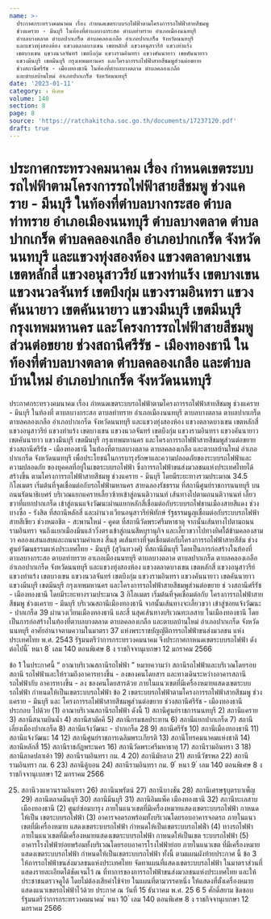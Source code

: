 ```yaml
---
name: >-
  ประกาศกระทรวงคมนาคม เรื่อง กำหนดเขตระบบรถไฟฟ้าตามโครงการรถไฟฟ้าสายสีชมพู
  ช่วงแคราย - มีนบุรี ในท้องที่ตำบลบางกระสอ ตำบลท่าทราย อำเภอเมืองนนทบุรี
  ตำบลบางตลาด ตำบลปากเกร็ด ตำบลคลองเกลือ อำเภอปากเกร็ด จังหวัดนนทบุรี
  และแขวงทุ่งสองห้อง แขวงตลาดบางเขน เขตหลักสี่ แขวงอนุสาวรีย์ แขวงท่าแร้ง
  เขตบางเขน แขวงนวลจันทร์ เขตบึงกุ่ม แขวงรามอินทรา แขวงคันนายาว เขตคันนายาว
  แขวงมีนบุรี เขตมีนบุรี กรุงเทพมหานคร และโครงการรถไฟฟ้าสายสีชมพูส่วนต่อขยาย
  ช่วงสถานีศรีรัช - เมืองทองธานี ในท้องที่ตำบลบางตลาด ตำบลคลองเกลือ
  และตำบลบ้านใหม่ อำเภอปากเกร็ด จังหวัดนนทบุรี
date: '2023-01-11'
category: ง พิเศษ
volume: 140
section: 8
page: 8
source: 'https://ratchakitcha.soc.go.th/documents/17237120.pdf'
draft: true
---
```


# ประกาศกระทรวงคมนาคม เรื่อง กำหนดเขตระบบรถไฟฟ้าตามโครงการรถไฟฟ้าสายสีชมพู ช่วงแคราย - มีนบุรี ในท้องที่ตำบลบางกระสอ ตำบลท่าทราย อำเภอเมืองนนทบุรี ตำบลบางตลาด ตำบลปากเกร็ด ตำบลคลองเกลือ อำเภอปากเกร็ด จังหวัดนนทบุรี และแขวงทุ่งสองห้อง แขวงตลาดบางเขน เขตหลักสี่ แขวงอนุสาวรีย์ แขวงท่าแร้ง เขตบางเขน แขวงนวลจันทร์ เขตบึงกุ่ม แขวงรามอินทรา แขวงคันนายาว เขตคันนายาว แขวงมีนบุรี เขตมีนบุรี กรุงเทพมหานคร และโครงการรถไฟฟ้าสายสีชมพูส่วนต่อขยาย ช่วงสถานีศรีรัช - เมืองทองธานี ในท้องที่ตำบลบางตลาด ตำบลคลองเกลือ และตำบลบ้านใหม่ อำเภอปากเกร็ด จังหวัดนนทบุรี

ประกาศกระทรวงคมนาคม เรื่อง กำหนดเขตระบบรถไฟฟ้าตามโครงการรถไฟฟ้าสายสีชมพู ช่วงแคราย - มีนบุรี ในท้องที่ ตาบลบางกระสอ ตาบลท่าทราย อำเภอเมืองนนทบุรี ตาบลบางตลาด ตาบลปากเกร็ด ตาบลคลองเกลือ อำเภอปากเกร็ด จังหวัดนนทบุรี และแขวงทุ่งสองห้อง แขวงตลาดบางเขน เขตหลักสี่ แขวงอนุสาวรีย์ แขวงท่าแร้ง เขตบางเขน แขวงนวลจันทร์ เขตบึงกุ่ม แขวงรามอินทรา แขวงคันนายาว เขตคันนายาว แขวงมีนบุรี เขตมีนบุรี กรุงเทพมหานคร และโครงการรถไฟฟ้าสายสีชมพูส่วนต่อขยาย ช่วงสถานีศรีรัช - เมืองทองธานี ในท้องที่ตาบลบางตลาด ตาบลคลองเกลือ และตาบลบ้านใหม่ อำเภอปากเกร็ด จังหวัดนนทบุรี เพื่อประโยชน์ในการบารุงรักษาและความปลอดภัยของระบบรถไฟฟ้าและความปลอดภัย ของบุคคลที่อยู่ในเขตระบบรถไฟฟ้า ซึ่งการรถไฟฟ้าขนส่งมวลชนแห่งประเทศไทยได้สร้างขึ้น ตามโครงการรถไฟฟ้าสายสีชมพู ช่วงแคราย - มีนบุรี โดยมีระยะทางรวมประมาณ 34.5 กิโลเมตร เริ่มต้นที่จุดเชื่อมต่อกับรถไฟฟ้ามหานคร สายฉลองรัชธรรม ที่สถานีศูนย์ราชการนนทบุรี บนถนนรัตนาธิเบศร์ บริเวณแยกแครายเลี้ยวซ้ายเข้าสู่ถนนติวานนท์ เส้นทางไปตามถนนติวานนท์ เลี้ยวขวาที่แยกปากเกร็ด เข้าสู่ถนนแจ้งวัฒนะผ่านแยกหลักสี่เชื่อมต่อกับระบบรถไฟชานเมืองสายสีแดง ช่วงบางซื่อ - รังสิต ที่สถานีหลักสี่ และผ่านวงเวียนอนุสาวรีย์พิทักษ์ รัฐธรรมนูญเชื่อมต่อกับระบบรถไฟฟ้าสายสีเขียว ช่วงหมอชิต - สะพานใหม่ - คูคต ที่สถานีวัดพระศรีมหาธาตุ จากนั้นเส้นทางไปตามถนนรามอินทรา จนถึงแยกเมืองมีนแล้ววิ่งตรงเข้าสู่ถนนสีหบุรานุกิจ และเลี้ยวขวาไปทางทิศใต้ข้ามคลองสามวา คลองแสนแสบและถนนรามคำแหง สิ้นสุ ดเส้นทางที่จุดเชื่อมต่อกับโครงการรถไฟฟ้าสายสีส้ม ช่วงศูนย์วัฒนธรรมแห่งประเทศไทย - มีนบุรี (สุวินทวงศ์) ที่สถานีมีนบุรี โดยเป็นการก่อสร้างในท้องที่ ตาบลบางกระสอ ตาบลท่าทราย อาเภอเมืองนนทบุรี ตาบลบางตลาด ตาบลปากเกร็ด ตาบลคลองเกลือ อำเภอปากเกร็ด จังหวัดนนทบุรี และแขวงทุ่งสองห้อง แขวงตลาดบางเขน เขตหลักสี่ แขวงอนุสาวรีย์ แขวงท่าแร้ง เขตบางเขน แขวงนวลจันทร์ เขตบึงกุ่ม แขวงรามอินทรา แขวงคันนายาว เขตคันนายาว แขวงมีนบุรี เขตมีนบุรี กรุงเทพมหานคร และโครงการรถไฟฟ้าสายสีชมพูส่วนต่อขยาย ช่ วงสถานีศรีรัช - เมืองทองธานี โดยมีระยะทางรวมประมาณ 3 กิโลเมตร เริ่มต้นที่จุดเชื่อมต่อกับ โครงการรถไฟฟ้าสายสีชมพู ช่วงแคราย - มีนบุรี บริเวณสถานีเมืองทองธานี จากนั้นเส้นทางจะเลี้ยวขวา เข้าสู่ซอยแจ้งวัฒนะ - ปากเกร็ด 39 ผ่านวงเวียนเมืองทองธานี และสิ้ นสุดเส้นทางบริเวณทะเลสาบ ในเมืองทองธานี โดยเป็นการก่อสร้างในท้องที่ตาบลบางตลาด ตาบลคลองเกลือ และตาบลบ้านใหม่ อำเภอปากเกร็ด จังหวัดนนทบุรี อาศัยอำนาจตามความในมาตรา 37 แห่งพระราชบัญญัติการรถไฟฟ้าขนส่งมวลชน แห่งประเทศไทย พ.ศ. 2543 รัฐมนตรีว่าการกระทรวงคมนาคม จึงประกาศกาหนดเขตระบบรถไฟฟ้า ดังต่อไปนี้ ้ หนา 8 ่ เลม 140 ตอนพิเศษ 8 ง ราชกิจจานุเบกษา 12 มกราคม 2566

ข้อ 1 ในประกาศนี้ “ อาณาบริเวณสถานีรถไฟฟ้า ” หมายความว่า สถานีรถไฟฟ้าและบริเวณโดยรอบสถานี รถไฟฟ้าและให้รวมถึงอาคารทางขึ้น - ลงของคนโดยสาร และทางเดินระหว่างอาคารสถานีรถไฟฟ้ากับ อาคารทางขึ้น - ลง ของคนโดยสารด้วย ภายในแนวเขตที่มีเครื่องหมายแสดงเขตระบบรถไฟฟ้า กำหนดให้เป็นเขตระบบรถไฟฟ้า ข้อ 2 เขตระบบรถไฟฟ้าตามโครงการรถไฟฟ้าสายสีชมพู ช่วงแคราย - มีนบุรี และ โครงการรถไฟฟ้าสายสีชมพูส่วนต่อขยาย ช่วงสถานีศรีรัช - เมืองทองธานี ประกอบ ไปด้วย (1) อาณาบริเวณสถานีรถไฟฟ้า ดังนี้ 1) สถานีศูนย์ราชการนนทบุรี 2) สถานีแคราย 3) สถานีสนามบินน้ำ 4) สถานีสามัคคี 5) สถานีกรมชลประทาน 6) สถานีแยกปากเกร็ด 7) สถานีเลี่ยงเมืองปากเกร็ด 8) สถานีแจ้งวัฒนะ - ปากเกร็ด 28 9) สถานีศรีรัช 10) สถานีเมืองทองธานี 11) สถานีแจ้งวัฒนะ 14 12) สถานีศูนย์ราชการเฉลิมพระเกียรติ 13) สถานีโทรคมนาคมแห่งชาติ 14) สถานีหลักสี่ 15) สถานีราชภัฏพระนคร 16) สถานีวัดพระศรีมหาธาตุ 17) สถานีรามอินทรา 3 18) สถานีลาดปลาเค้า 19) สถานีรามอินทรา กม. 4 20) สถานีมัยลาภ 21) สถานีวัชรพล 22) สถานีรามอินทรา กม. 6 23) สถานีคู้บอน 24) สถานีรามอินทรา กม. 9 ้ หนา 9 ่ เลม 140 ตอนพิเศษ 8 ง ราชกิจจานุเบกษา 12 มกราคม 2566

25) สถานีวงแหวนรามอินทรา 26) สถานีนพรัตน์ 27) สถานีบางชัน 28) สถานีเศรษฐบุตรบาเพ็ญ 29) สถานีตลาดมีนบุรี 30) สถานีมีนบุรี 31) สถานีอิมแพ็ค เมืองทองธานี 32) สถานีทะเลสาบเมืองทองธานี (2) ศูนย์ซ่อมบารุง ภายในแนวเขตที่มีเครื่องหมายแสดงเขตระบบรถไฟฟ้า กาหนดให้เป็น เขตระบบรถไฟฟ้า (3) อาคารจอดรถพร้อมทั้งบริเวณโดยรอบอาคารจอดรถ ภายในแนวเขตที่มีเครื่องหมาย แสดงเขตระบบรถไฟฟ้า กำหนดให้เป็นเขตระบบรถไฟฟ้ำ (4) ทางรถไฟฟ้า ภายในแนวเขตที่มีเครื่องหมายแสดงเขตระบบรถไฟฟ้า กาหนดให้เป็นเขต ระบบรถไฟฟ้า (5) อาคารโรงไฟฟ้าย่อยพร้อมทั้งบริเวณโดยรอบอาคารโรงไฟฟ้าย่อย ภายในแนวเขต ที่มีเครื่องหมายแสดงเขตระบบรถไฟฟ้า กำหนดให้เป็นเขตระบบรถไฟฟ้า ทั้งนี้ ตามแผนผังท้ายประกาศ นี้ ข้อ 3 ให้การรถไฟฟ้าขนส่งมวลชนแห่งประเทศไทย จัดทาแผนที่แสดงเขตระบบรถไฟฟ้า ในมาตราส่วนที่แสดงรายละเอียดได้ชัดเจนไว้ ณ ที่ทาการของการรถไฟฟ้าขนส่งมวลชนแห่งประเทศไทย และให้ประชาชนตรวจดูได้ โดยไม่ต้องเสียค่าใช้จ่าย ในแผนที่ตามวรรคหนึ่ง ให้แสดงที่ตั้งเครื่องหมายแสดงแนวเขตรถไฟฟ้าไว้ด้วย ประกาศ ณ วันที่ 15 ธันวาคม พ.ศ. 25 6 5 ศักดิ์สยาม ชิดชอบ รัฐมนตรีว่าการกระทรวงคมนาคม ้ หนา 10 ่ เลม 140 ตอนพิเศษ 8 ง ราชกิจจานุเบกษา 12 มกราคม 2566

